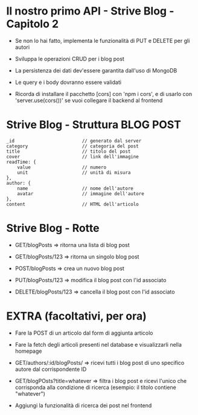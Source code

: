 # Il nostro primo API - Strive Blog - Capitolo 2

- Se non lo hai fatto, implementa le funzionalità di PUT e DELETE per gli autori

- Sviluppa le operazioni CRUD per i blog post

- La persistenza dei dati dev'essere garantita dall'uso di MongoDB

- Le query e i body dovranno essere validati

- Ricorda di installare il pacchetto [cors] con 'npm i cors', e di usarlo con 'server.use(cors())' se vuoi collegare il backend al frontend

# Strive Blog - Struttura BLOG POST

    _id                         // generato dal server
    category                    // categoria del post
    title                       // titolo del post
    cover                       // link dell'immagine
    readTime: {
        value                   // numero
        unit                    // unità di misura
    },
    author: {
        name                    // nome dell'autore
        avatar                  // immagine dell'autore
    },
    content                     // HTML dell'articolo

# Strive Blog - Rotte

- GET/blogPosts => ritorna una lista di blog post

- GET/blogPosts/123 => ritorna un singolo blog post

- POST/blogPosts => crea un nuovo blog post

- PUT/blogPosts/123 => modifica il blog post con l'id associato

- DELETE/blogPosts/123 => cancella il blog post con l'id associato

# EXTRA (facoltativi, per ora)

- Fare la POST di un articolo dal form di aggiunta articolo

- Fare la fetch degli articoli presenti nel database e visualizzarli nella homepage

- GET/authors/:id/blogPosts/ => ricevi tutti i blog post di uno specifico autore dal corrispondente ID

- GET/blogPOsts?title=whatever => filtra i blog post e ricevi l'unico che corrisponda alla condizione di ricerca (esempio: il titolo contiene "whatever")

- Aggiungi la funzionalità di ricerca dei post nel frontend
